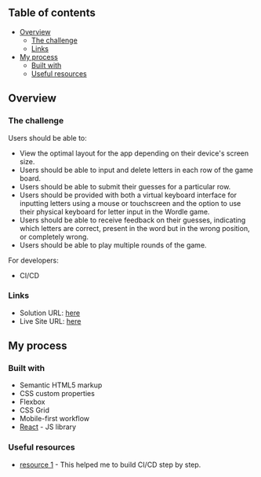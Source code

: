 ## Table of contents

- [Overview](#overview)
  - [The challenge](#the-challenge)
  - [Links](#links)
- [My process](#my-process)
  - [Built with](#built-with)
  - [Useful resources](#useful-resources)

## Overview

### The challenge

Users should be able to:

- View the optimal layout for the app depending on their device's screen size.
- Users should be able to input and delete letters in each row of the game board.
- Users should be able to submit their guesses for a particular row.
- Users should be provided with both a virtual keyboard interface for inputting letters using a mouse or touchscreen and the option to use their physical keyboard for letter input in the Wordle game.
- Users should be able to receive feedback on their guesses, indicating which letters are correct, present in the word but in the wrong position, or completely wrong.
- Users should be able to play multiple rounds of the game.

For developers:

- CI/CD 

### Links

- Solution URL: [here](https://github.com/penny70463/react-wordle)
- Live Site URL: [here](https://penny70463.github.io/react-wordle/)

## My process

### Built with

- Semantic HTML5 markup
- CSS custom properties
- Flexbox
- CSS Grid
- Mobile-first workflow
- [React](https://reactjs.org/) - JS library

### Useful resources

- [resource 1](https://devangtomar.medium.com/using-github-pages-and-github-actions-to-deploy-a-react-app-9f679b5e256b) - This helped me to build CI/CD step by step.
